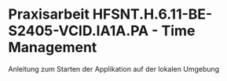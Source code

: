 # Praxisarbeit HFSNT.H.6.11-BE-S2405-VCID.IA1A.PA - Time Management
Anleitung zum Starten der Applikation auf der lokalen Umgebung
